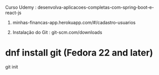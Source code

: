 Curso Udemy : desenvolva-aplicacoes-completas-com-spring-boot-e-react-js

1. minhas-financas-app.herokuapp.com/#/cadastro-usuarios

2. Instalação do Git : git-scm.com/downloads
# dnf install git (Fedora 22 and later)

git init 


